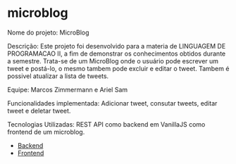 # microblog

Nome do projeto: MicroBlog

Descrição: Este projeto foi desenvolvido para a materia de LINGUAGEM DE PROGRAMACAO II, a fim de demonstrar os conhecimentos obtidos durante a semestre. Trata-se de um MicroBlog onde o usuário pode escrever um tweet e postá-lo, o mesmo tambem pode excluir e editar o tweet. Tambem é possivel atualizar a lista de tweets.

Equipe: Marcos Zimmermann e Ariel Sam

Funcionalidades implementada: Adicionar tweet, consutar tweets, editar tweet e deletar tweet.

Tecnologias Utilizadas: REST API como backend em VanillaJS como frontend de um microblog.






* [Backend](backend/)
* [Frontend](frontend/)
